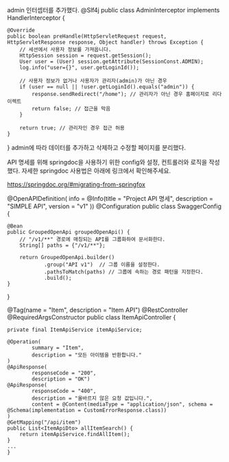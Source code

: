 admin 인터셉터를 추가했다.
@Slf4j
public class AdminInterceptor implements HandlerInterceptor {

    @Override
    public boolean preHandle(HttpServletRequest request, HttpServletResponse response, Object handler) throws Exception {
        // 세션에서 사용자 정보를 가져옵니다.
        HttpSession session = request.getSession();
        User user = (User) session.getAttribute(SessionConst.ADMIN);
        log.info("user={}", user.getLoginId());

        // 사용자 정보가 없거나 사용자가 관리자(admin)가 아닌 경우
        if (user == null || !user.getLoginId().equals("admin")) {
            response.sendRedirect("/home"); // 관리자가 아닌 경우 홈페이지로 리다이렉트
            return false; // 접근을 막음
        }

        return true; // 관리자인 경우 접근 허용
    }
}
admin에 따라 데이터를 추가하고 삭제하고 수정할 페이지를 분리했다.


API 명세를 위해 springdoc을 사용하기 위한 config와 설정, 컨트롤러와 로직을 작성했다.
자세한 springdoc 사용법은 아래에 링크에서 확인해주세요.

https://springdoc.org/#migrating-from-springfox


@OpenAPIDefinition(
        info = @Info(title = "Project API 명세",
        description = "SIMPLE API",
                version = "v1"
        ))
@Configuration
public class SwaggerConfig {

    @Bean
    public GroupedOpenApi groupedOpenApi() {
        // "/v1/**" 경로에 매칭되는 API를 그룹화하여 문서화한다.
        String[] paths = {"/v1/**"};

        return GroupedOpenApi.builder()
                .group("API v1")  // 그룹 이름을 설정한다.
                .pathsToMatch(paths) // 그룹에 속하는 경로 패턴을 지정한다.
                .build();
    }
}

@Tag(name = "Item", description = "Item API")
@RestController
@RequiredArgsConstructor
public class ItemApiController {

    private final ItemApiService itemApiService;

    @Operation(
            summary = "Item",
            description = "모든 아이템을 반환합니다."
    )
    @ApiResponse(
            responseCode = "200",
            description = "OK")
    @ApiResponse(
            responseCode = "400",
            description = "올바르지 않은 요청 값입니다.",
            content = @Content(mediaType = "application/json", schema = @Schema(implementation = CustomErrorResponse.class))
    )
    @GetMapping("/api/item")
    public List<ItemApiDto> allItemSearch() {
        return itemApiService.findAllItem();
    }
    ...
    }
    
